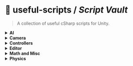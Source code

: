 # 📘 useful-scripts / *Script Vault*

> A collection of useful cSharp scripts for Unity.

<details>
<summary><b>AI</b></summary>

- [Coming Soon](https://github.com/SpawnCampGames/Useful-Scripts/blob/master/readme.md)
</details>

<details>
<summary><b>Camera</b></summary>

- [Coming Soon](https://github.com/SpawnCampGames/Useful-Scripts/blob/master/readme.md)
</details>

<details>
<summary><b>Controllers</b></summary>

- [Coming Soon](https://github.com/SpawnCampGames/Useful-Scripts/blob/master/readme.md)
</details>

<details>
<summary><b>Editor</b></summary>

- [Coming Soon](https://github.com/SpawnCampGames/Useful-Scripts/blob/master/readme.md)
</details>

<details>
<summary><b>Math and Misc</b></summary>

- [Coming Soon](https://github.com/SpawnCampGames/Useful-Scripts/blob/master/readme.md)
</details>

<details>
<summary><b>Physics</b></summary>

- [3D Raycast Example 101](https://gist.github.com/SpawnCampGames/b15b7a831d187fc762b724f870fdacfd) - Example of 3D raycasting.
- [2D Raycast Example 101](https://gist.github.com/SpawnCampGames/add2676fcb418bab119964d6872eabd1) - Example of 2D raycasting.
</details>
